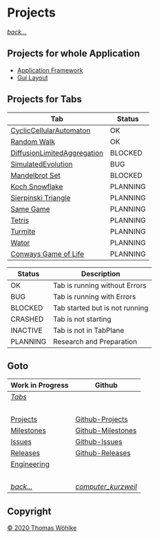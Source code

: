 # Projects

*[back...](README.md)* 

## Projects for whole Application
* [Application Framework](https://github.com/Computer-Kurzweil/computer_kurzweil/projects/4)
* [Gui Layout](https://github.com/Computer-Kurzweil/computer_kurzweil/projects/5)

## Projects for Tabs
| Tab                                                                                              | Status   |
|--------------------------------------------------------------------------------------------------|----------|
| [CyclicCellularAutomaton](https://github.com/Computer-Kurzweil/computer_kurzweil/projects/2)     | OK       |
| [Random Walk](https://github.com/Computer-Kurzweil/computer_kurzweil/projects/7)                 | OK       |
| [DiffusionLimitedAggregation](https://github.com/Computer-Kurzweil/computer_kurzweil/projects/1) | BLOCKED  |
| [SimulatedEvolution](https://github.com/Computer-Kurzweil/computer_kurzweil/projects/3)          | BUG      |
| [Mandelbrot Set](https://github.com/Computer-Kurzweil/computer_kurzweil/projects/6)              | BLOCKED  |
| [Koch Snowflake](https://github.com/Computer-Kurzweil/computer_kurzweil/projects/7)              | PLANNING |
| [Sierpinski Triangle](https://github.com/Computer-Kurzweil/computer_kurzweil/projects/7)         | PLANNING |
| [Same Game](https://github.com/Computer-Kurzweil/computer_kurzweil/projects/7)                   | PLANNING |
| [Tetris](https://github.com/Computer-Kurzweil/computer_kurzweil/projects/7)                      | PLANNING |
| [Turmite](https://github.com/Computer-Kurzweil/computer_kurzweil/projects/7)                     | PLANNING |
| [Wator](https://github.com/Computer-Kurzweil/computer_kurzweil/projects/7)                       | PLANNING |
| [Conways Game of Life](https://github.com/Computer-Kurzweil/computer_kurzweil/projects/7)        | PLANNING |

| Status    | Description                    |
|-----------|--------------------------------|
| OK        | Tab is running without Errors  |
| BUG       | Tab is running with Errors     |
| BLOCKED   | Tab started but is not running |
| CRASHED   | Tab is not starting            |
| INACTIVE  | Tab is not in TabPlane         |
| PLANNING  | Research and Preparation       |


## Goto
| Work in Progress                | Github                                                                                 |
|---------------------------------|----------------------------------------------------------------------------------------|
| *[Tabs](Tabs.md)*               | &nbsp;                                                                                 |
| &nbsp;                          | &nbsp;                                                                                 |
| [Projects](Projects.md)         | [Github-Projects](https://github.com/Computer-Kurzweil/computer_kurzweil/projects)     |
| [Milestones](Milestones.md)     | [Github-Milestones](https://github.com/Computer-Kurzweil/computer_kurzweil/milestones) |
| [Issues](Issues.md)             | [Github-Issues](https://github.com/Computer-Kurzweil/computer_kurzweil/issues)         |
| [Releases](Releases.md)         | [Github-Releases](https://github.com/Computer-Kurzweil/computer_kurzweil/releases)     |
| [Engineering](Enineering.md)    | &nbsp;                                                                                 |
| &nbsp;                          | &nbsp;                                                                                 |
| *[back...](../../../README.md)* | *[computer_kurzweil](https://github.com/Computer-Kurzweil/computer_kurzweil)*          |

## Copyright
[&copy; 2020 Thomas W&ouml;hlke](LICENSE.code.md)
